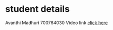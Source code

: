 # student details 
Avanthi Madhuri
700764030
Video link
[click here](https://drive.google.com/file/d/1Us03mkR1hDXoHOD9-UkywtLs-Grwerya/view?usp=sharing)

